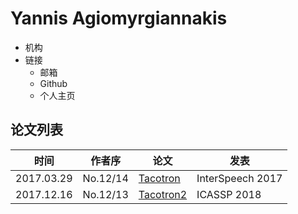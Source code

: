 # Yannis Agiomyrgiannakis

- 机构
- 链接
  - 邮箱
  - Github
  - 个人主页

## 论文列表

| 时间 | 作者序 | 论文 | 发表 |
|:-:|:-:|---|---|
| 2017.03.29 | No.12/14 | [Tacotron](../Models/TTS2_Acoustic/2017.03.29_Tacotron.md) | InterSpeech 2017 |
| 2017.12.16 | No.12/13 | [Tacotron2](../Models/TTS2_Acoustic/2017.12.16_Tacotron2.md) | ICASSP 2018 |
